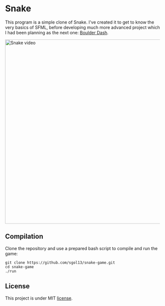 # Snake
This program is a simple clone of Snake. I've created it to get to know the very basics of SFML, before developing much more advanced project which I had been planning as the next one: [Boulder Dash](https://github.com/sgol13/boulder-dash).


<a href="https://youtu.be/JaMc1rcJwM0">
         <img alt="Snake video" src="https://i.postimg.cc/BQzGvXTg/play-screen.png" width=600">
</a>  
                                                                                             

## Compilation
Clone the repository and use a prepared bash script to compile and run the game:
```
git clone https://github.com/sgol13/snake-game.git
cd snake-game
./run                                                                                   
```
## License
This project is under MIT [license](LICENSE).
